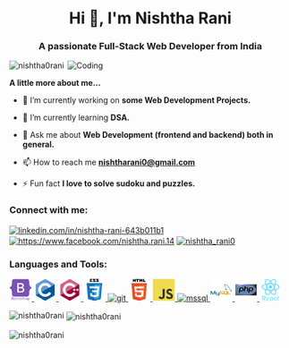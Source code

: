 
<h1 align="center">Hi 👋, I'm Nishtha Rani</h1>
<h3 align="center">A passionate Full-Stack Web Developer from India</h3>
<img align="right" alt="Coding" width="400" src="https://cdn.dribbble.com/users/2646423/screenshots/5507196/computer.gif">

<p align="left"> <img src="https://komarev.com/ghpvc/?username=nishtha0rani&label=Profile%20views&color=0e75b6&style=flat" alt="nishtha0rani" /> </p>

<b> A little more about me... </b>
- 🔭 I’m currently working on **some Web Development Projects.**

- 🌱 I’m currently learning **DSA.**

- 💬 Ask me about **Web Development (frontend and backend) both in general.**

- 📫 How to reach me **nishtharani0@gmail.com**

- ⚡ Fun fact **I love to solve sudoku and puzzles.**

<h3 align="left">Connect with me:</h3>
<p align="left">
<a href="https://linkedin.com/in/linkedin.com/in/nishtha-rani-643b011b1" target="blank"><img align="center" src="https://raw.githubusercontent.com/rahuldkjain/github-profile-readme-generator/master/src/images/icons/Social/linked-in-alt.svg" alt="linkedin.com/in/nishtha-rani-643b011b1" height="30" width="40" /></a>
<a href="https://fb.com/https://www.facebook.com/nishtha.rani.14" target="blank"><img align="center" src="https://raw.githubusercontent.com/rahuldkjain/github-profile-readme-generator/master/src/images/icons/Social/facebook.svg" alt="https://www.facebook.com/nishtha.rani.14" height="30" width="40" /></a>
<a href="https://instagram.com/nishtha_rani0" target="blank"><img align="center" src="https://raw.githubusercontent.com/rahuldkjain/github-profile-readme-generator/master/src/images/icons/Social/instagram.svg" alt="nishtha_rani0" height="30" width="40" /></a>
</p>

<h3 align="left">Languages and Tools:</h3>
<p align="left"> <a href="https://getbootstrap.com" target="_blank" rel="noreferrer"> <img src="https://raw.githubusercontent.com/devicons/devicon/master/icons/bootstrap/bootstrap-plain-wordmark.svg" alt="bootstrap" width="40" height="40"/> </a> <a href="https://www.cprogramming.com/" target="_blank" rel="noreferrer"> <img src="https://raw.githubusercontent.com/devicons/devicon/master/icons/c/c-original.svg" alt="c" width="40" height="40"/> </a> <a href="https://www.w3schools.com/cpp/" target="_blank" rel="noreferrer"> <img src="https://raw.githubusercontent.com/devicons/devicon/master/icons/cplusplus/cplusplus-original.svg" alt="cplusplus" width="40" height="40"/> </a> <a href="https://www.w3schools.com/css/" target="_blank" rel="noreferrer"> <img src="https://raw.githubusercontent.com/devicons/devicon/master/icons/css3/css3-original-wordmark.svg" alt="css3" width="40" height="40"/> </a> <a href="https://git-scm.com/" target="_blank" rel="noreferrer"> <img src="https://www.vectorlogo.zone/logos/git-scm/git-scm-icon.svg" alt="git" width="40" height="40"/> </a> <a href="https://www.w3.org/html/" target="_blank" rel="noreferrer"> <img src="https://raw.githubusercontent.com/devicons/devicon/master/icons/html5/html5-original-wordmark.svg" alt="html5" width="40" height="40"/> </a> <a href="https://developer.mozilla.org/en-US/docs/Web/JavaScript" target="_blank" rel="noreferrer"> <img src="https://raw.githubusercontent.com/devicons/devicon/master/icons/javascript/javascript-original.svg" alt="javascript" width="40" height="40"/> </a> <a href="https://www.microsoft.com/en-us/sql-server" target="_blank" rel="noreferrer"> <img src="https://www.svgrepo.com/show/303229/microsoft-sql-server-logo.svg" alt="mssql" width="40" height="40"/> </a> <a href="https://www.mysql.com/" target="_blank" rel="noreferrer"> <img src="https://raw.githubusercontent.com/devicons/devicon/master/icons/mysql/mysql-original-wordmark.svg" alt="mysql" width="40" height="40"/> </a> <a href="https://www.php.net" target="_blank" rel="noreferrer"> <img src="https://raw.githubusercontent.com/devicons/devicon/master/icons/php/php-original.svg" alt="php" width="40" height="40"/> </a> <a href="https://reactjs.org/" target="_blank" rel="noreferrer"> <img src="https://raw.githubusercontent.com/devicons/devicon/master/icons/react/react-original-wordmark.svg" alt="react" width="40" height="40"/> </a> </p>

<p><img align="left" src="https://github-readme-stats.vercel.app/api/top-langs?username=nishtha0rani&show_icons=true&locale=en&layout=compact" alt="nishtha0rani" /></p>

<p>&nbsp;<img align="center" src="https://github-readme-stats.vercel.app/api?username=nishtha0rani&show_icons=true&locale=en" alt="nishtha0rani" /></p>

<p><img align="center" src="https://github-readme-streak-stats.herokuapp.com/?user=nishtha0rani&" alt="nishtha0rani" /></p>
